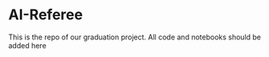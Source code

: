 # AI-Referee
This is the repo of our graduation project. All code and notebooks should be added here
